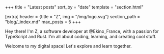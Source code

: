 +++
title = "Latest posts"
sort_by = "date"
template = "section.html"

[extra]
header = {title = "Z", img = "/img/logo.svg"}
section_path = "blog/_index.md"
max_posts = 5
+++

Hey there! I'm Z, a software developer at @Ekino_France, with a passion for TypeScript and Rust. I'm all about coding, learning, and creating cool stuff.

Welcome to my digital space! Let's explore and learn together.
